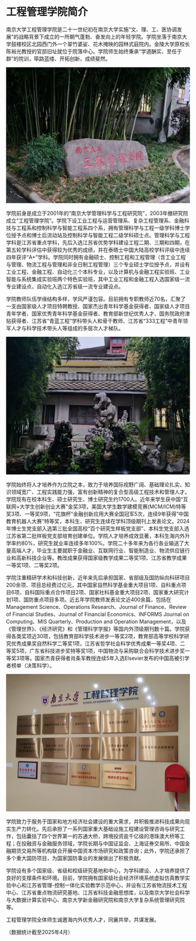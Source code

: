 # 工程管理学院简介

南京大学工程管理学院是二十一世纪初在南京大学实施“文、理、工、医协调发展”的战略背景下成立的一所朝气蓬勃、奋发向上的年轻学院。学院坐落于南京大学鼓楼校区北园西门外一个翠竹婆娑、花木掩映的园林式庭院内。金陵大学原校长陈裕光教授的官邸旧址就位于院落中心。学院师生始终秉承“学道酬实、至任于群”的院训，筚路蓝缕、开拓创新，成绩斐然。

![](./pic/intro-1.jpg)

学院前身是成立于2001年的“南京大学管理科学与工程研究院”，2003年撤研究院成立“工程管理学院”。学院下设工业工程与运营管理系、复杂工程管理系、金融科技与工程系和控制科学与智能工程系四个系，拥有管理科学与工程一级学科博士学位授予点和博士后流动站及控制科学与智能工程二级学科硕士点。管理科学与工程学科是江苏省重点学科，先后入选江苏省优势学科建设工程二期、三期和四期，在第五轮学科评估中获得较为优秀的成绩，并在泰晤士中国大陆高校学科评级中连续四年获评“A+”学科。学院同时拥有金融硕士、控制工程和工程管理（含工业工程与管理、物流工程与管理和非全日制工程管理）三个专业硕士学位授予点，并设有工业工程、金融工程、自动化三个本科专业，以及计算机与金融工程实验班、工业智能与系统集成实验班两个特色实验班，其中工业工程和金融工程入选国家级一流专业建设点，自动化入选江苏省级一流专业建设点。

学院教师队伍学缘结构多样，学风严谨包容。目前拥有专职教师近70名，汇聚了一支由国家级人才项目特聘教授、国家杰出青年科学基金获得者、国家级人才项目青年学者、国家优秀青年科学基金获得者、教育部新世纪优秀人才、国务院政府津贴获得者、江苏省“青蓝工程”学科带头人和骨干教师、江苏省“333工程”中青年领军人才与科学技术带头人等组成的多层次人才梯队。

![](./pic/intro-2.jpg)

学院始终将人才培养作为立院之本，致力于培养国际视野广阔、基础理论扎实、知识领域宽广、工程实践能力强，富有创新精神的复合型高级工程技术和管理人才。学院现有在校本科生、硕士研究生、博士研究生约1700人。近年来学生获中国“互联网+大学生创新创业大赛”金奖3项，美国大学生数学建模竞赛(MCM/ICM)特等奖3项、一等奖9项，“花旗杯”金融创新应用大赛全国冠军5次，连续9年获得“中国教育机器人大赛”特等奖，本科生、研究生连续在学科顶级期刊上发表论文。2024年博士生党支部入选第三批全国高校“百个研究生样板党支部”、本科生党支部入选江苏省第二批样板党支部培育创建单位。学院人才培养成效显著，本科生海内外升学率约80%，研究生就业率连续多年100%。学院二十多年来为各行各业输送了大量高端人才，毕业生主要就职于金融业、互联网行业、智能制造业、物流供应链行业和高新科技企业等。教改成果获得国家级教学成果二等奖1项、江苏省教学成果一等奖1项、二等奖2项。

学院注重精研学术和科技创新，近年来先后承担国家、省部级及国防纵向科研项目200余项、项目总经费过亿元，其中国家自然科学基金重大项目1项、自科重点项目6项、自科国际重点合作项目2项、国家社科基金重大项目2项、国家重大研究计划1项、国防重点项目多项。近五年学院教师发表论文近400余篇，包括在Management Science、Operations Research、Journal of Finance、Review of Financial Studies、Journal of Financial Economics、INFORMS Journal on Computing、MIS Quarterly、Production and Operation Management，以及《管理世界》、《经济研究》和《管理科学学报》等国内外顶级期刊数十篇。学院获得各类奖项近30项，包括教育部科学技术进步一等奖2项，教育部高等学校科学研究优秀成果奖自然科学二等奖1项，江苏省哲学社会科学优秀成果一等奖4项、二等奖5项，广东省科技进步奖特等奖1项，中国物流与采购联合会科学技术进步奖一等奖3项等。国家杰青获得者肖条军教授连续5年入选Elsevier发布的中国高被引学者榜单（决策科学）。

![](./pic/intro-3.jpg)

学院致力于服务于国家和地方经济社会建设的重大需求，并积极推进科技成果向现实生产力转化。先后承担了一系列国家重大基础设施工程建设管理咨询与研究工作，包括囊括了四个世界第一的苏通大桥，跨境投资逾千亿级的港珠澳大桥等工程；在投融资与金融服务领域，学院长期与中国证监会、上海证券交易所、中国金融期货交易所等机构联合开展中国资本市场研究和政策咨询；此外，学院还承担了多个重大国防项目，为国家国防事业的发展做出了积极贡献。

学院设有多个国家级、省级和校级研究基地和中心，为学科建设、人才培养提供了良好的支撑条件和环境。目前，学院拥有国家级社会经济环境系统虚拟仿真教学实验中心和江苏省管理-控制一体化实验教学示范中心，并设有江苏省物流技术工程中心、江苏省重点物流研究基地、江苏省科技金融思想库，以及南京大学社会科学与大数据计算实验中心、南京大学新金融研究院和南京大学复杂系统管理研究院等。

工程管理学院全体师生诚邀海内外优秀人才，同襄共举，共谋发展。

（数据统计截至2025年4月）